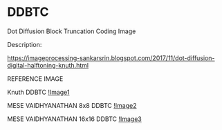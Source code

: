 # DDBTC
Dot Diffusion Block Truncation Coding Image 

Description:

https://imageprocessing-sankarsrin.blogspot.com/2017/11/dot-diffusion-digital-halftoning-knuth.html

REFERENCE IMAGE

Knuth DDBTC
[!Image1](https://github.com/SankarSrin/DDBTC/blob/master/DDBTC_Knuth.png)


MESE VAIDHYANATHAN 8x8 DDBTC
[!Image2](https://github.com/SankarSrin/DDBTC/blob/master/DDBTC_MV8.png)

MESE VAIDHYANATHAN 16x16 DDBTC
[!Image3](https://github.com/SankarSrin/DDBTC/blob/master/DDBTC_MV16.png)
